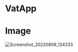 # VatApp

# Image 
![Screenshot_20220808_124333](https://user-images.githubusercontent.com/83320125/183389609-face8ab3-7544-42e2-96fc-da4e333a15a5.png)

